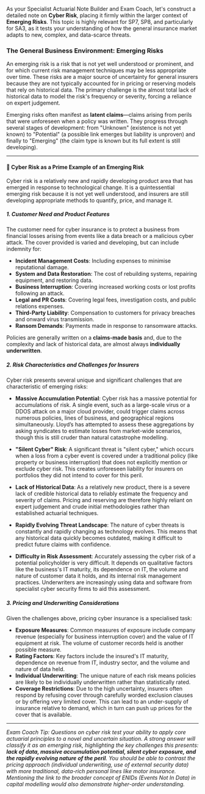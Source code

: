 As your Specialist Actuarial Note Builder and Exam Coach, let's construct a detailed note on **Cyber Risk**, placing it firmly within the larger context of **Emerging Risks**. This topic is highly relevant for SP7, SP8, and particularly for SA3, as it tests your understanding of how the general insurance market adapts to new, complex, and data-scarce threats.

### **The General Business Environment: Emerging Risks**

An emerging risk is a risk that is not yet well understood or prominent, and for which current risk management techniques may be less appropriate over time. These risks are a major source of uncertainty for general insurers because they are not typically accounted for in pricing or reserving models that rely on historical data. The primary challenge is the almost total lack of historical data to model the risk's frequency or severity, forcing a reliance on expert judgement.

Emerging risks often manifest as **latent claims**—claims arising from perils that were unforeseen when a policy was written. They progress through several stages of development: from "Unknown" (existence is not yet known) to "Potential" (a possible link emerges but liability is unproven) and finally to "Emerging" (the claim type is known but its full extent is still developing).

---

#### **🔸 Cyber Risk as a Prime Example of an Emerging Risk**

Cyber risk is a relatively new and rapidly developing product area that has emerged in response to technological change. It is a quintessential emerging risk because it is not yet well understood, and insurers are still developing appropriate methods to quantify, price, and manage it.

##### **1\. Customer Need and Product Features**

The customer need for cyber insurance is to protect a business from financial losses arising from events like a data breach or a malicious cyber attack. The cover provided is varied and developing, but can include indemnity for:

* **Incident Management Costs**: Including expenses to minimise reputational damage.  
* **System and Data Restoration**: The cost of rebuilding systems, repairing equipment, and restoring data.  
* **Business Interruption**: Covering increased working costs or lost profits following an attack.  
* **Legal and PR Costs**: Covering legal fees, investigation costs, and public relations expenses.  
* **Third-Party Liability**: Compensation to customers for privacy breaches and onward virus transmission.  
* **Ransom Demands**: Payments made in response to ransomware attacks.

Policies are generally written on a **claims-made basis** and, due to the complexity and lack of historical data, are almost always **individually underwritten**.

##### **2\. Risk Characteristics and Challenges for Insurers**

Cyber risk presents several unique and significant challenges that are characteristic of emerging risks:

* **Massive Accumulation Potential**: Cyber risk has a massive potential for accumulations of risk. A single event, such as a large-scale virus or a DDOS attack on a major cloud provider, could trigger claims across numerous policies, lines of business, and geographical regions simultaneously. Lloyd’s has attempted to assess these aggregations by asking syndicates to estimate losses from market-wide scenarios, though this is still cruder than natural catastrophe modelling.

* **"Silent Cyber" Risk**: A significant threat is "silent cyber," which occurs when a loss from a cyber event is covered under a traditional policy (like property or business interruption) that does not explicitly mention or exclude cyber risk. This creates unforeseen liability for insurers on portfolios they did not intend to cover for this peril.

* **Lack of Historical Data**: As a relatively new product, there is a severe lack of credible historical data to reliably estimate the frequency and severity of claims. Pricing and reserving are therefore highly reliant on expert judgement and crude initial methodologies rather than established actuarial techniques.

* **Rapidly Evolving Threat Landscape**: The nature of cyber threats is constantly and rapidly changing as technology evolves. This means that any historical data quickly becomes outdated, making it difficult to predict future claims with confidence.

* **Difficulty in Risk Assessment**: Accurately assessing the cyber risk of a potential policyholder is very difficult. It depends on qualitative factors like the business's IT maturity, its dependence on IT, the volume and nature of customer data it holds, and its internal risk management practices. Underwriters are increasingly using data and software from specialist cyber security firms to aid this assessment.

##### **3\. Pricing and Underwriting Considerations**

Given the challenges above, pricing cyber insurance is a specialised task:

* **Exposure Measures**: Common measures of exposure include company revenue (especially for business interruption cover) and the value of IT equipment at risk. The volume of customer records held is another possible measure.  
* **Rating Factors**: Key factors include the insured's IT maturity, dependence on revenue from IT, industry sector, and the volume and nature of data held.  
* **Individual Underwriting**: The unique nature of each risk means policies are likely to be individually underwritten rather than statistically rated.  
* **Coverage Restrictions**: Due to the high uncertainty, insurers often respond by refusing cover through carefully worded exclusion clauses or by offering very limited cover. This can lead to an under-supply of insurance relative to demand, which in turn can push up prices for the cover that is available.

---

*Exam Coach Tip: Questions on cyber risk test your ability to apply core actuarial principles to a novel and uncertain situation. A strong answer will classify it as an emerging risk, highlighting the key challenges this presents: **lack of data, massive accumulation potential, silent cyber exposure, and the rapidly evolving nature of the peril**. You should be able to contrast the pricing approach (individual underwriting, use of external security data) with more traditional, data-rich personal lines like motor insurance. Mentioning the link to the broader concept of ENIDs (Events Not In Data) in capital modelling would also demonstrate higher-order understanding.*

